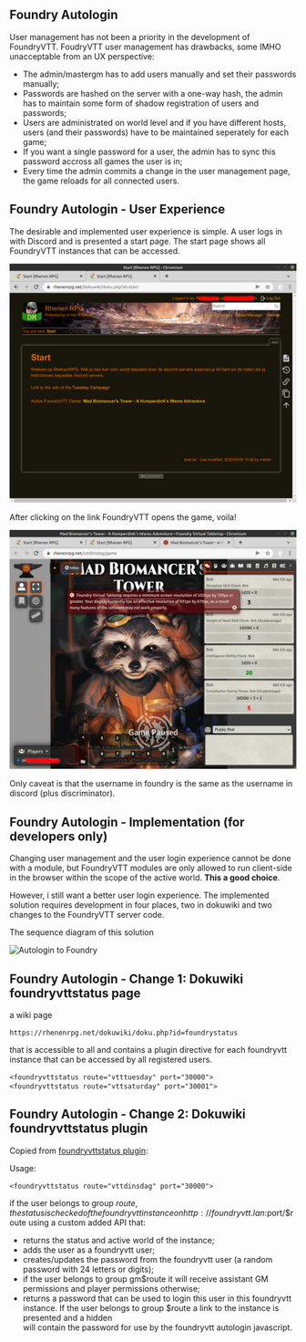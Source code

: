 ## Foundry Autologin

User management has not been a priority in the development of FoundryVTT. FoudryVTT user management has drawbacks, some IMHO unacceptable from an UX perspective:
  * The admin/mastergm has to add users manually and set their passwords manually;
  * Passwords are hashed on the server with a one-way hash, the admin has to maintain some form of shadow registration of users and passwords;
  * Users are administrated on world level and if you have different hosts, users (and their passwords) have to be maintained seperately for each game;  
  * If you want a single password for a user, the admin has to sync this password accross all games the user is in;
  * Every time the admin commits a change in the user management page, the game reloads for all connected users.
  
## Foundry Autologin - User Experience

The desirable and implemented user experience is simple. A user logs in with Discord and is presented a start page. The start page shows all FoundryVTT instances that can be accessed.

![](../discord-login/ux-discord-login-4.png)

After clicking on the link FoundryVTT opens the game, voila!

![](../discord-login/ux-discord-login-5.png)

Only caveat is that the username in foundry is the same as the username in discord (plus discriminator).

## Foundry Autologin  - Implementation (for developers only)

Changing user management and the user login experience cannot be done with a module, but FoundryVTT modules are only allowed to run client-side in the browser within the scope of the active world. **This a good choice**. 

However, i still want a better user login experience. The implemented solution requires development in four places, two in dokuwiki and two changes to the FoundryVTT server code.

The sequence diagram of this solution

![Autologin to Foundry](http://www.plantuml.com/plantuml/proxy?cache=no&src=https://raw.githubusercontent.com/rhenenrpg/rhenenrpg.github.io/main/uml/sd-autologin-foundry.iuml)


## Foundry Autologin - Change 1: Dokuwiki foundryvttstatus page

a wiki page 

```
https://rhenenrpg.net/dokuwiki/doku.php?id=foundrystatus
```

that is accessible to all and contains a plugin directive for each foundryvtt instance that can be accessed by all registered users.

```
<foundryvttstatus route="vtttuesday" port="30000">   
<foundryvttstatus route="vttsaturday" port="30001"> 
```

## Foundry Autologin - Change 2: Dokuwiki foundryvttstatus plugin

Copied from [foundryvttstatus plugin](https://github.com/rhenenrpg/dokuwiki-plug-foundryvttstatus):

Usage: 

```
<foundryvttstatus route="vttdinsdag" port="30000">   
```

if the user belongs to group $route, the status is checked of the foundryvtt instance on http://foundryvtt.lan:$port/$route using a custom added API that:
  * returns the status and active world of the instance;
  * adds the user as a foundryvtt user;
  * creates/updates the password from the foundryvtt user (a random password with 24 letters or digits);
  * if the user belongs to group gm$route it will receive  assistant GM permissions and player permissions otherwise;
  * returns a password that can be used to login this user in this foundryvtt instance.
If the user belongs to group $route a link to the instance is presented and a hidden <div> will contain the password for use by the foundryvtt autologin javascript.




